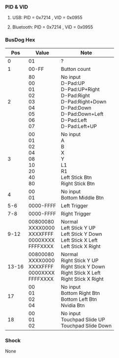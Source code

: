 ### PID & VID
1. USB:
    PID = 0x7214 , VID = 0x0955

2. Bluetooth:
    PID = 0x7214 , VID = 0x0955

### BusDog Hex
Pos  |Value    |Note
-----|---------|----
0    |01       |?
1    |00-FF    |Button count
2    |80<br>00<br>01<br>02<br>03<br>04<br>05<br>06<br>07 |No input<br>D-Pad:UP<br>D-Pad:UP+Right<br>D-Pad:Right<br>D-Pad:Right+Down<br>D-Pad:Down<br>D-Pad:Down+Left<br>D-Pad:Left<br>D-Pad:Left+UP
3    |00<br>01<br>02<br>04<br>08<br>10<br>20<br>40<br>80 |No input<br>A<br>B<br>X<br>Y<br>L1<br>R1<br>Left Stick Btn<br>Right Stick Btn
4    |00<br>01 |No input<br>Bottom Middle Btn
5-6  |0000-FFFF|Left Trigger
7-8  |0000-FFFF|Right Trigger
9-12 |00800080<br>XXXX0000<br>XXXXFFFF<br>0000XXXX<br>FFFFXXXX |Normal<br>Left Stick Y UP<br>Left Stick Y Down<br>Left Stick X Left<br>Left Stick X Right
13-16|00800080<br>XXXX0000<br>XXXXFFFF<br>0000XXXX<br>FFFFXXXX |Normal<br>Right Stick Y UP<br>Right Stick Y Down<br>Right Stick X Left<br>Right Stick X Right
17   |00<br>01<br>02<br>04 |No input<br>Bottom Right Btn<br>Bottom Left Btn<br>Nvidia Btn
18   |00<br>01<br>02 |No input<br>Touchpad Slide UP<br>Touchpad Slide Down
### Shock
None
